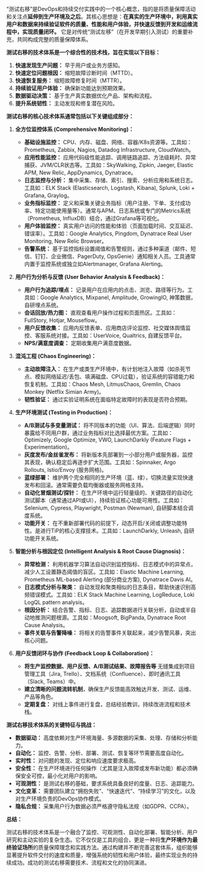 “测试右移”是DevOps和持续交付实践中的一个核心概念，指的是将质量保障活动和关注点**延伸到生产环境及之后**。其核心思想是：**在真实的生产环境中，利用真实用户和数据来持续验证软件的质量、性能和用户体验，并快速反馈到开发和运维流程中，实现质量闭环。** 它是对传统“测试左移”（在开发早期引入测试）的重要补充，共同构成完整的质量保障体系。

**测试右移的技术体系是一个综合性的技术栈，旨在实现以下目标：**

1.  **快速发现生产问题：** 早于用户或业务方感知。
2.  **快速定位问题根因：** 缩短故障诊断时间（MTTD）。
3.  **快速恢复服务：** 缩短故障修复时间（MTTR）。
4.  **持续验证用户体验：** 确保新功能达到预期效果。
5.  **数据驱动决策：** 基于生产真实数据优化产品、架构和流程。
6.  **提升系统韧性：** 主动发现和修复潜在风险。

**测试右移的核心技术体系通常包括以下关键组成部分：**

1.  **全方位监控体系 (Comprehensive Monitoring)：**
    *   **基础设施监控：** CPU、内存、磁盘、网络、容器/K8s资源等。工具如：Prometheus, Zabbix, Nagios, Datadog Infrastructure, CloudWatch。
    *   **应用性能监控：** 应用代码级性能追踪、调用链路追踪、方法级耗时、异常捕获、JVM/CLR状态等。工具如：SkyWalking, Zipkin, Jaeger, Elastic APM, New Relic, AppDynamics, Dynatrace。
    *   **日志监控与分析：** 集中采集、存储、索引、搜索、分析应用和系统日志。工具如：ELK Stack (Elasticsearch, Logstash, Kibana), Splunk, Loki + Grafana, Graylog。
    *   **业务指标监控：** 定义和采集关键业务指标（用户注册、下单、支付成功率、特定功能使用量等）。通常与APM、日志系统或专门的Metrics系统（Prometheus, InfluxDB）结合，通过Grafana等可视化。
    *   **用户体验监控：** 真实用户访问的性能和体验（页面加载时间、交互延迟、错误率）。工具如：Google Analytics, Pingdom, Dynatrace Real User Monitoring, New Relic Browser。
    *   **告警系统：** 基于监控指标设置阈值和告警规则，通过多种渠道（邮件、短信、钉钉、企业微信、PagerDuty, OpsGenie）通知相关人员。工具通常内置于监控系统或独立如Alertmanager, Grafana Alerting。

2.  **用户行为分析与反馈 (User Behavior Analysis & Feedback)：**
    *   **用户行为追踪/埋点：** 记录用户在应用内的点击、浏览、路径等行为。工具如：Google Analytics, Mixpanel, Amplitude, GrowingIO, 神策数据，自研埋点系统。
    *   **会话回放/热力图：** 直观查看用户操作过程和页面热区。工具如：FullStory, Hotjar, Mouseflow。
    *   **用户反馈收集：** 应用内反馈表单、应用商店评论监控、社交媒体舆情监控、客服系统对接。工具如：UserVoice, Qualtrics, 自建反馈平台。
    *   **NPS/满意度调查：** 定期收集用户满意度数据。

3.  **混沌工程 (Chaos Engineering)：**
    *   **主动故障注入：** 在生产或类生产环境中，有计划地注入故障（如杀死节点、模拟网络延迟/丢包、填满磁盘、CPU过载），验证系统的容错能力和恢复机制。工具如：Chaos Mesh, LitmusChaos, Gremlin, Chaos Monkey (Netflix Simian Army)。
    *   **韧性验证：** 通过实验证明系统在面临特定故障时的表现是否符合预期。

4.  **生产环境测试 (Testing in Production)：**
    *   **A/B测试与多变量测试：** 将不同版本的功能（UI、算法、后端逻辑）同时暴露给不同用户群，通过业务指标对比选择最优方案。工具如：Optimizely, Google Optimize, VWO, LaunchDarkly (Feature Flags + Experimentation)。
    *   **灰度发布/金丝雀发布：** 将新版本先部署到一小部分用户或服务器，监控其表现，确认稳定后再逐步扩大范围。工具如：Spinnaker, Argo Rollouts, Istio/Envoy (服务网格)。
    *   **蓝绿部署：** 维护两个完全相同的生产环境（蓝、绿），切换流量实现快速发布和回滚。通常需要负载均衡器或服务网格支持。
    *   **自动化冒烟测试/探针：** 在生产环境中运行轻量级的、关键路径的自动化测试脚本（通常通过API或UI），持续验证核心功能可用性。工具如：Selenium, Cypress, Playwright, Postman (Newman), 自研脚本结合调度系统。
    *   **功能开关：** 在不重新部署代码的前提下，动态开启/关闭或调整功能特性。是进行TiP的核心支撑技术。工具如：LaunchDarkly, Unleash, 自研功能开关系统。

5.  **智能分析与根因定位 (Intelligent Analysis & Root Cause Diagnosis)：**
    *   **异常检测：** 利用机器学习算法自动识别监控指标、日志模式中的异常点，减少人工设置静态阈值的盲区。工具如：Elastic Machine Learning, Prometheus ML-based Alerting (部分商业方案), Dynatrace Davis AI。
    *   **日志模式分析与聚类：** 自动发现和聚类相似的日志条目，帮助快速识别高频错误模式。工具如：ELK Stack Machine Learning, LogReduce, Loki LogQL pattern analysis。
    *   **根因分析：** 结合告警、指标、日志、追踪数据进行关联分析，自动或半自动地推测问题根源。工具如：Moogsoft, BigPanda, Dynatrace Root Cause Analysis。
    *   **事件关联与告警降噪：** 将相关的告警事件关联起来，减少告警风暴，突出核心问题。

6.  **用户反馈闭环与协作 (Feedback Loop & Collaboration)：**
    *   **将生产监控数据、用户反馈、A/B测试结果、故障报告等** 无缝集成到项目管理工具（Jira, Trello）、文档系统（Confluence）、即时通讯工具（Slack, Teams）中。
    *   **建立清晰的问题流转机制**，确保生产反馈能高效触达开发、测试、运维、产品等角色。
    *   **定期复盘：** 对线上事件进行复盘，总结经验教训，持续改进流程和技术栈。

**测试右移技术体系的关键特征与挑战：**

*   **数据驱动：** 高度依赖对生产环境海量、多源数据的采集、处理、存储和分析能力。
*   **自动化：** 监控、告警、分析、部署、测试、恢复等环节需要高度自动化。
*   **实时性：** 对问题的发现、定位和响应速度要求极高。
*   **安全性：** 在生产环境进行任何操作（尤其是注入故障或发布新功能）都必须确保安全可控，最小化对用户的影响。
*   **可观测性：** 是测试右移的基础，要求系统具备良好的度量、日志、追踪能力。
*   **文化变革：** 需要团队建立“拥抱失败”、“快速迭代”、“持续学习”的文化，以及对生产环境负责的DevOps协作模式。
*   **隐私合规：** 采集用户行为数据必须严格遵守隐私法规（如GDPR、CCPA）。

**总结：**

测试右移的技术体系是一个融合了监控、可观测性、自动化部署、智能分析、用户研究和主动实验的复杂生态。它不仅仅是工具的组合，更是一种将**生产环境作为最终验证场所**的质量保障理念和实践方法。通过构建并不断完善这套体系，组织能够显著提升软件交付的速度和质量，增强系统的韧性和用户体验，最终实现业务的持续成功。成功的测试右移需要技术、流程和文化的协同演进。